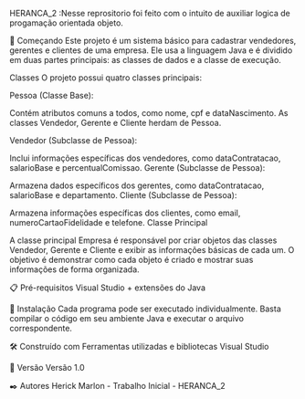 HERANCA_2 :Nesse reprositorio foi feito com o intuito de auxiliar logica de progamação orientada objeto.

🚀 Começando 
Este projeto é um sistema básico para cadastrar vendedores, gerentes e clientes de uma empresa. Ele usa a linguagem Java e é dividido em duas partes principais: as classes de dados e a classe de execução.

Classes
O projeto possui quatro classes principais:

Pessoa (Classe Base):

Contém atributos comuns a todos, como nome, cpf e dataNascimento.
As classes Vendedor, Gerente e Cliente herdam de Pessoa.

Vendedor (Subclasse de Pessoa):

Inclui informações específicas dos vendedores, como dataContratacao, salarioBase e percentualComissao.
Gerente (Subclasse de Pessoa):

Armazena dados específicos dos gerentes, como dataContratacao, salarioBase e departamento.
Cliente (Subclasse de Pessoa):

Armazena informações específicas dos clientes, como email, numeroCartaoFidelidade e telefone.
Classe Principal

A classe principal Empresa é responsável por criar objetos das classes Vendedor, Gerente e Cliente e exibir as informações básicas de cada um.
O objetivo é demonstrar como cada objeto é criado e mostrar suas informações de forma organizada.

📋 Pré-requisitos Visual Studio + extensões do Java

🔧 Instalação Cada programa pode ser executado individualmente. Basta compilar o código em seu ambiente Java e executar o arquivo correspondente.

🛠️ Construído com Ferramentas utilizadas e bibliotecas Visual Studio

📌 Versão Versão 1.0

✒️ Autores Herick Marlon - Trabalho Inicial - HERANCA_2

